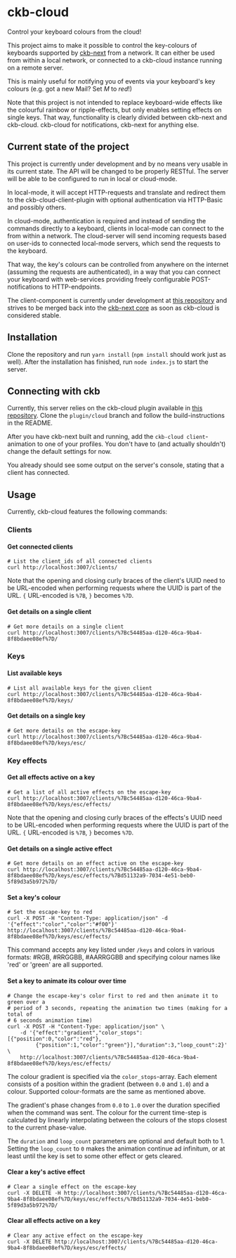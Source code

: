 ckb-cloud
=========

Control your keyboard colours from the cloud!

This project aims to make it possible to control the key-colours of keyboards supported by [ckb-next](https://github.com/mattanger/ckb-next) from a network.
It can either be used from within a local network, or connected to a ckb-cloud instance running on a remote server.

This is mainly useful for notifying you of events via your keyboard's key colours (e.g. got a new Mail? Set _M_ to _red_!)

Note that this project is not intended to replace keyboard-wide effects like the colourful rainbow or ripple-effects, but only enables setting effects on single keys.
That way, functionality is clearly divided between ckb-next and ckb-cloud. ckb-cloud for notifications, ckb-next for anything else.

## Current state of the project
This project is currently under development and by no means very usable in its current state.
The API will be changed to be properly RESTful.
The server will be able to be configured to run in local or cloud-mode.

In local-mode, it will accept HTTP-requests and translate and redirect them to the ckb-cloud-client-plugin with optional authentication via HTTP-Basic and possibly others.

In cloud-mode, authentication is required and instead of sending the commands directly to a keyboard, clients in local-mode can connect to the from within a network.
The cloud-server will send incoming requests based on user-ids to connected local-mode servers, which send the requests to the keyboard.

That way, the key's colours can be controlled from anywhere on the internet (assuming the requests are authenticated), in a way that you can connect your keyboard with web-services providing freely configurable POST-notifications to HTTP-endpoints.

The client-component is currently under development at [this repository](https://github.com/cmd-johnson/ckb-next) and strives to be merged back into the [ckb-next core](https://github.com/mattanger/ckb-next) as soon as ckb-cloud is considered stable.

## Installation
Clone the repository and run `yarn install` (`npm install` should work just as well).
After the installation has finished, run `node index.js` to start the server.

## Connecting with ckb
Currently, this server relies on the ckb-cloud plugin available in [this repository](https://github.com/cmd-johnson/ckb-next).
Clone the `plugin/cloud` branch and follow the build-instructions in the README.

After you have ckb-next built and running, add the `ckb-cloud client`-animation to one of your profiles.
You don't have to (and actually shouldn't) change the default settings for now.

You already should see some output on the server's console, stating that a client has connected.

## Usage
Currently, ckb-cloud features the following commands:

### Clients

#### Get connected clients
```
# List the client_ids of all connected clients
curl http://localhost:3007/clients/
```
Note that the opening and closing curly braces of the client's UUID need to be URL-encoded when performing requests where the UUID is part of the URL.
`{` URL-encoded is `%7B`, `}` becomes `%7D`.

#### Get details on a single client
```
# Get more details on a single client
curl http://localhost:3007/clients/%7Bc54485aa-d120-46ca-9ba4-8f8bdaee08ef%7D/
```

### Keys

#### List available keys
```
# List all available keys for the given client
curl http://localhost:3007/clients/%7Bc54485aa-d120-46ca-9ba4-8f8bdaee08ef%7D/keys/
```

#### Get details on a single key
```
# Get more details on the escape-key
curl http://localhost:3007/clients/%7Bc54485aa-d120-46ca-9ba4-8f8bdaee08ef%7D/keys/esc/
```

### Key effects

#### Get all effects active on a key
```
# Get a list of all active effects on the escape-key
curl http://localhost:3007/clients/%7Bc54485aa-d120-46ca-9ba4-8f8bdaee08ef%7D/keys/esc/effects/
```
Note that the opening and closing curly braces of the effects's UUID need to be URL-encoded when performing requests where the UUID is part of the URL.
`{` URL-encoded is `%7B`, `}` becomes `%7D`.

#### Get details on a single active effect
```
# Get more details on an effect active on the escape-key
curl http://localhost:3007/clients/%7Bc54485aa-d120-46ca-9ba4-8f8bdaee08ef%7D/keys/esc/effects/%7Bd51132a9-7034-4e51-beb0-5f89d3a5b972%7D/
```

#### Set a key's colour
```
# Set the escape-key to red
curl -X POST -H "Content-Type: application/json" -d '{"effect":"color","color":"#f00"}' http://localhost:3007/clients/%7Bc54485aa-d120-46ca-9ba4-8f8bdaee08ef%7D/keys/esc/effects/
```
This command accepts any key listed under `/keys` and colors in various formats:
\#RGB, #RRGGBB, #AARRGGBB and specifying colour names like 'red' or 'green' are all supported.

#### Set a key to animate its colour over time
```
# Change the escape-key's color first to red and then animate it to green over a
# period of 3 seconds, repeating the animation two times (making for a total of
# 6 seconds animation time)
curl -X POST -H "Content-Type: application/json" \
    -d '{"effect":"gradient","color_stops":[{"position":0,"color":"red"},
         {"position":1,"color":"green"}],"duration":3,"loop_count":2}' \
    http://localhost:3007/clients/%7Bc54485aa-d120-46ca-9ba4-8f8bdaee08ef%7D/keys/esc/effects/
```
The colour gradient is specified via the `color_stops`-array.
Each element consists of a position within the gradient (between `0.0` and `1.0`) and a colour.
Supported colour-formats are the same as mentioned above.

The gradient's phase changes from `0.0` to `1.0` over the duration specified when the command was sent.
The colour for the current time-step is calculated by linearly interpolating between the colours of the stops closest to the current phase-value.

The `duration` and `loop_count` parameters are optional and default both to 1.
Setting the `loop_count` to `0` makes the animation continue ad infinitum, or at least until the key is set to some other effect or gets cleared.

#### Clear a key's active effect
```
# Clear a single effect on the escape-key
curl -X DELETE -H http://localhost:3007/clients/%7Bc54485aa-d120-46ca-9ba4-8f8bdaee08ef%7D/keys/esc/effects/%7Bd51132a9-7034-4e51-beb0-5f89d3a5b972%7D/
```

#### Clear all effects active on a key
```
# Clear any active effect on the escape-key
curl -X DELETE http://localhost:3007/clients/%7Bc54485aa-d120-46ca-9ba4-8f8bdaee08ef%7D/keys/esc/effects/
```

